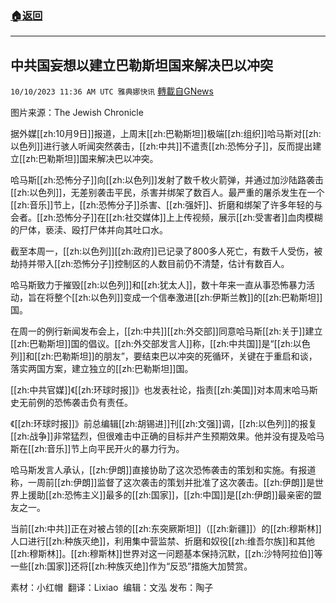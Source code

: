 ###  [:house:返回](README.md)
---


## 中共国妄想以建立巴勒斯坦国来解决巴以冲突
`10/10/2023 11:36 AM UTC 雅典娜快讯` [轉載自GNews](https://gnews.org/articles/1813417)

图片来源：The Jewish Chronicle

据外媒[[zh:10月9日]]报道，上周末[[zh:巴勒斯坦]]极端[[zh:组织]]哈马斯对[[zh:以色列]]进行骇人听闻突然袭击，[[zh:中共]]不遣责[[zh:恐怖分子]]，反而提出建立[[zh:巴勒斯坦]]国来解决巴以冲突。

哈马斯[[zh:恐怖分子]]向[[zh:以色列]]发射了数千枚火箭弹，并通过加沙陆路袭击[[zh:以色列]]，无差别袭击平民，杀害并绑架了数百人。最严重的屠杀发生在一个[[zh:音乐]]节上，[[zh:恐怖分子]]杀害、[[zh:强奸]]、折磨和绑架了许多年轻的与会者。[[zh:恐怖分子]]在[[zh:社交媒体]]上上传视频，展示[[zh:受害者]]血肉模糊的尸体，亵渎、殴打尸体并向其吐口水。

截至本周一，[[zh:以色列]][[zh:政府]]已记录了800多人死亡，有数千人受伤，被劫持并带入[[zh:恐怖分子]]控制区的人数目前仍不清楚，估计有数百人。

哈马斯致力于摧毁[[zh:以色列]]和[[zh:犹太人]]，数十年来一直从事恐怖暴力活动，旨在将整个[[zh:以色列]]变成一个信奉激进[[zh:伊斯兰教]]的[[zh:巴勒斯坦]]国。

在周一的例行新闻发布会上，[[zh:中共]][[zh:外交部]]同意哈马斯[[zh:关于]]建立[[zh:巴勒斯坦]]国的倡议。[[zh:外交部发言人]]称，[[zh:中共国]]是“[[zh:以色列]]和[[zh:巴勒斯坦]]的朋友”，要结束巴以冲突的死循环，关键在于重启和谈，落实两国方案，建立独立的[[zh:巴勒斯坦]]国。

[[zh:中共官媒]]《[[zh:环球时报]]》也发表社论，指责[[zh:美国]]对本周末哈马斯史无前例的恐怖袭击负有责任。

《[[zh:环球时报]]》前总编辑[[zh:胡锡进]]刊[[zh:文强]]调，[[zh:以色列]]的报复[[zh:战争]]非常猛烈，但很难击中正确的目标并产生预期效果。他并没有提及哈马斯在[[zh:音乐]]节上向平民开火的暴力行为。

哈马斯发言人承认，[[zh:伊朗]]直接协助了这次恐怖袭击的策划和实施。有报道称，一周前[[zh:伊朗]]监督了这次袭击的策划并批准了这次袭击。[[zh:伊朗]]是世界上援助[[zh:恐怖主义]]最多的[[zh:国家]]，[[zh:中国]]是[[zh:伊朗]]最亲密的盟友之一。

当前[[zh:中共]]正在对被占领的[[zh:东突厥斯坦]]（[[zh:新疆]]）的[[zh:穆斯林]]人口进行[[zh:种族灭绝]]，利用集中营监禁、折磨和奴役[[zh:维吾尔族]]和其他[[zh:穆斯林]]。[[zh:穆斯林]]世界对这一问题基本保持沉默，[[zh:沙特阿拉伯]]等一些[[zh:国家]]还将[[zh:种族灭绝]]作为“反恐”措施大加赞赏。

素材：小红帽   翻译：Lixiao  编辑：文泓  发布：陶子

